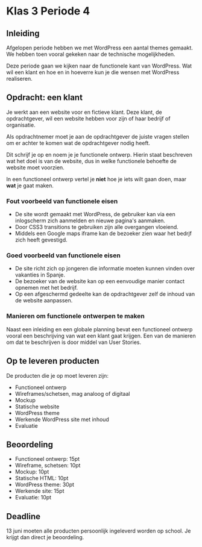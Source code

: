 # Klas 3 Periode 4

## Inleiding
Afgelopen periode hebben we met WordPress een aantal themes gemaakt. We hebben toen vooral gekeken naar de technische mogelijkheden.

Deze periode gaan we kijken naar de functionele kant van WordPress. Wat wil een klant en hoe en in hoeverre kun je die wensen met WordPress realiseren.

## Opdracht: een klant
Je werkt aan een website voor en fictieve klant. Deze klant, de opdrachtgever, wil een website hebben voor zijn of haar bedrijf of organisatie.

Als opdrachtnemer moet je aan de opdrachtgever de juiste vragen stellen om er achter te komen wat de opdrachtgever nodig heeft.

Dit schrijf je op en noem je je functionele ontwerp. Hierin staat beschreven wat het doel is van de website, dus in welke functionele behoefte de website moet voorzien.

In een functioneel ontwerp vertel je **niet** hoe je iets wilt gaan doen, maar **wat** je gaat maken.

### Fout voorbeeld van functionele eisen
- De site wordt gemaakt met WordPress, de gebruiker kan via een inlogscherm zich aanmelden en nieuwe pagina's aanmaken.
- Door CSS3 transitions te gebruiken zijn alle overgangen vloeiend.
- Middels een Google maps iframe kan de bezoeker zien waar het bedrjf zich heeft gevestigd.

### Goed voorbeeld van functionele eisen
- De site richt zich op jongeren die informatie moeten kunnen vinden over vakanties in Spanje.
- De bezoeker van de website kan op een eenvoudige manier contact opnemen met het bedrijf.
- Op een afgeschermd gedeelte kan de opdrachtgever zelf de inhoud van de website aanpassen.

### Manieren om functionele ontwerpen te maken
Naast een inleiding en een globale planning bevat een functioneel ontwerp vooral een beschrijving van wat een klant gaat krijgen. Een van de manieren om dat te beschrijven is door middel van User Stories.

## Op te leveren producten
De producten die je op moet leveren zijn:
* Functioneel ontwerp
* Wireframes/schetsen, mag analoog of digitaal
* Mockup
* Statische website
* WordPress theme
* Werkende WordPress site met inhoud
* Evaluatie

## Beoordeling
* Functioneel ontwerp: 15pt
* Wireframe, schetsen: 10pt
* Mockup: 10pt
* Statische HTML: 10pt
* WordPress theme: 30pt
* Werkende site: 15pt
* Evaluatie: 10pt

## Deadline
13 juni moeten alle producten persoonlijk ingeleverd worden op school. Je krijgt dan direct je beoordeling.
